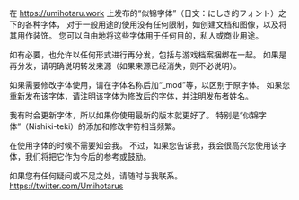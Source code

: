 在 https://umihotaru.work 上发布的“似锦字体”（日文：にしき的フォント）之下的各种字体，
对于一般用途的使用没有任何限制，如创建文档和图像，以及将其用作装饰。
您可以自由地将这些字体用于任何目的，私人或商业用途。

如有必要，也允许以任何形式进行再分发，包括与游戏档案捆绑在一起。
如果是再分发，请明确说明转发来源（如果来源已经消失，则不必说明）。

如果需要修改字体使用，请在字体名称后加“_mod”等，以区别于原字体。
如果您重新发布该字体，请注明该字体为修改后的字体，并注明发布者姓名。

我有时会更新字体，所以如果你使用最新的版本就更好了。
特别是“似锦字体”（Nishiki-teki）的添加和修改字符相当频繁。

在使用字体的时候不需要知会我。
不过，如果您告诉我，我会很高兴您使用该字体，我们将把它作为今后的参考或鼓励。

如果您有任何疑问或不足之处，请随时与我联系。
https://twitter.com/Umihotarus
